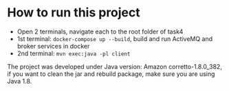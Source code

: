 # How to run this project

- Open 2 terminals, navigate each to the root folder of task4
- 1st terminal: ```docker-compose up --build```, build and run ActiveMQ and broker services in docker
- 2nd terminal: ```mvn exec:java -pl client```

The project was developed under Java version: Amazon corretto-1.8.0_382, if you want to clean the jar and rebuild package, make sure you are using Java 1.8.